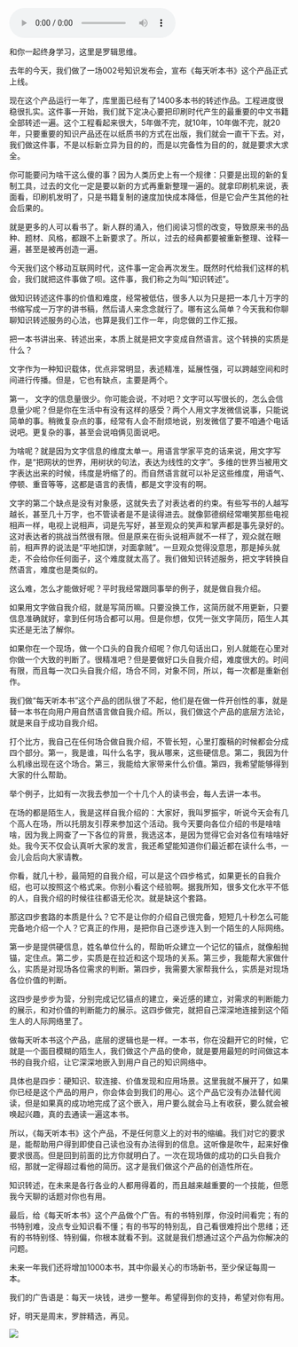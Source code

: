 <audio src="http://igetoss.cdn.igetget.com/mp3/201808/30/201808302105172622636727.mp3" controls="controls">您的浏览器不支持 audio 标签。</audio><p>和你一起终身学习，这里是罗辑思维。</p><p>去年的今天，我们做了一场002号知识发布会，宣布《每天听本书》这个产品正式上线。</p><p>现在这个产品运行一年了，库里面已经有了1400多本书的转述作品。工程进度很稳很扎实。这件事一开始，我们就下定决心要把印刷时代产生的最重要的中文书籍全部转述一遍。这个工程看起来很大，5年做不完，就10年，10年做不完，就20年，只要重要的知识产品还在以纸质书的方式在出版，我们就会一直干下去。对，我们做这件事，不是以标新立异为目的的，而是以完备性为目的的，就是要求大求全。</p><p>你可能要问为啥干这么傻的事？因为人类历史上有一个规律：只要是出现的新的复制工具，过去的文化一定是要以新的方式再重新整理一遍的。就拿印刷机来说，表面看，印刷机发明了，只是书籍复制的速度加快成本降低，但是它会产生其他的社会后果的。</p><p>就是更多的人可以看书了。新人群的涌入，他们阅读习惯的改变，导致原来书的品种、题材、风格，都跟不上新要求了。所以，过去的经典都要被重新整理、诠释一遍，甚至是被再创造一遍。</p><p>今天我们这个移动互联网时代，这件事一定会再次发生。既然时代给我们这样的机会，我们就把这件事做了呗。这件事，我们称之为叫“知识转述”。</p><p>做知识转述这件事的价值和难度，经常被低估，很多人以为只是把一本几十万字的书缩写成一万字的讲书稿，然后请人来念念就行了。哪有这么简单？今天我和你聊聊知识转述服务的心法，也算是我们工作一年，向您做的工作汇报。</p><p>把一本书讲出来、转述出来，本质上就是把文字变成自然语言。这个转换的实质是什么？</p><p>文字作为一种知识载体，优点非常明显，表述精准，延展性强，可以跨越空间和时间进行传播。但是，它也有缺点，主要是两个。</p><p>第一， 文字的信息量很少。你可能会说，不对吧？文字可以写很长的，怎么会信息量少呢？但是你在生活中有没有这样的感受？两个人用文字发微信说事，只能说简单的事。稍微复杂点的事，经常有人会不耐烦地说，别发微信了要不咱通个电话说吧。更复杂的事，甚至会说咱俩见面说吧。</p><p>为啥呢？就是因为文字信息的维度太单一。用语言学家平克的话来说，用文字写作，是“把网状的世界，用树状的句法，表达为线性的文字”。多维的世界当被用文字表达出来的时候，纬度是坍缩了的。而自然语言就可以补足这些维度，用语气、停顿、重音等等，这都是语言的表情，都是文字没有的啊。</p><p>文字的第二个缺点是没有对象感，这就失去了对表达者的约束。有些写书的人越写越长，甚至几十万字，也不管读者是不是读得进去。就像郭德纲经常嘲笑那些电视相声一样，电视上说相声，词是先写好，甚至观众的笑声和掌声都是事先录好的。这对表达者的挑战当然很有限。但是原来在街头说相声就不一样了，观众就在眼前，相声界的说法是“平地扣饼，对面拿贼”。一旦观众觉得没意思，那是掉头就走，不会给你任何面子，这个难度就太高了。我们做知识转述服务，把文字转换自然语言，难度也是类似的。</p><p>这么难，怎么才能做好呢？平时我经常跟同事举的例子，就是做自我介绍。</p><p>如果用文字做自我介绍，就是写简历嘛。只要没换工作，这简历就不用更新，只要信息准确就好，拿到任何场合都可以用。但是你想，仅凭一张文字简历，陌生人其实还是无法了解你。</p><p>如果你在一个现场，做一个口头的自我介绍呢？你几句话出口，别人就能在心里对你做一个大致的判断了。很精准吧？但是要做好口头自我介绍，难度很大的。时间有限，而且每一次口头自我介绍，场合不同，对象不同，所以，每一次都是重新创作。</p><p>我们做“每天听本书”这个产品的团队很了不起，他们是在做一件开创性的事，就是替一本书在向用户用自然语言做自我介绍。所以，我们做这个产品的底层方法论，就是来自于成功自我介绍。</p><p>打个比方，我自己在任何场合做自我介绍，不管长短，心里打腹稿的时候都会分成四个部分。第一，我是谁，叫什么名字，我从哪来，这些硬信息。第二，我因为什么机缘出现在这个场合。第三，我能给大家带来什么价值。第四，我希望能够得到大家的什么帮助。</p><p>举个例子，比如有一次我去参加一个十几个人的读书会，每人去讲一本书。</p><p>在场的都是陌生人，我是这样自我介绍的：大家好，我叫罗振宇，听说今天会有几个高人在场，所以托朋友引荐来参加这个活动。我今天要向各位介绍的书是啥啥啥，因为我上网查了一下各位的背景，我选这本，是因为觉得它会对各位有啥啥好处。我今天不仅会认真听大家的发言，我还希望能知道你们最近都在读什么书，一会儿会后向大家请教。</p><p>你看，就几十秒，最简短的自我介绍，可以是这个四步格式，如果更长的自我介绍，也可以按照这个格式来。你别小看这个经验啊。据我所知，很多文化水平不低的人，自我介绍的时候往往都语无伦次。就是缺这个套路。</p><p>那这四步套路的本质是什么？它不是让你的介绍自己很完备，短短几十秒怎么可能完备地介绍一个人？它真正的作用，是把你自己逐步连入到一个陌生的人际网络。</p><p>第一步是提供硬信息，姓名单位什么的，帮助听众建立一个记忆的锚点，就像船抛锚，定住点。第二步，实质是在拉近和这个现场的关系。第三步，我能帮大家做什么，实质是对现场各位需求的判断。第四步，我需要大家帮我什么，实质是对现场各位价值的判断。</p><p>这四步是步步为营，分别完成记忆锚点的建立，亲近感的建立，对需求的判断能力的展示，和对价值的判断能力的展示。这四步做完，就把自己深深地连接到这个陌生人的人际网络里了。</p><p>做每天听本书这个产品，底层的逻辑也是一样。一本书，你在没翻开它的时候，它就是一个面目模糊的陌生人，我们做这个产品的使命，就是要用最短的时间做这本书的自我介绍，让它深深地嵌入到用户自己的知识网络中。</p><p>具体也是四步：硬知识、软连接、价值发现和应用场景。这里我就不展开了，如果你已经是这个产品的用户，你会体会到我们的用心。这个产品它没有办法替代阅读，但是如果真的成功地完成了这个嵌入，用户要么就会马上有收获，要么就会被唤起兴趣，真的去通读一遍这本书。</p><p>所以，《每天听本书》这个产品，不是任何意义上的对书的缩编。我们对它的要求是，能帮助用户得到即使自己读也没有办法得到的信息。这听像是吹牛，起来好像要求很高。但是回到前面的比方你就明白了。一次在现场做的成功的口头自我介绍，那就一定得超过看他的简历。这才是我们做这个产品的创造性所在。</p><p>知识转述，在未来是各行各业的人都用得着的，而且越来越重要的一个技能，但愿我今天聊的话题对你也有用。</p><p>最后，给《每天听本书》这个产品做个广告。有的书特别厚，你没时间看完；有的书特别难，没点专业知识看不懂；有的书写的特别乱，自己看很难捋出个思绪；还有的书特别怪、特别偏，你根本就看不到。这就是我们想通过这个产品为你解决的问题。</p><p>未来一年我们还将增加1000本书，其中你最关心的市场新书，至少保证每周一本。</p><p>我们的广告语是：每天一块钱，进步一整年。希望得到你的支持，希望对你有用。</p><p>好，明天是周末，罗胖精选，再见。</p><img src="https://piccdn.igetget.com/img/201808/30/201808302107260965611493.jpg" />